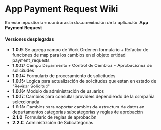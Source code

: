 # App Payment Request Wiki

En este repositorio encontraras la documentación de la aplicación **App Payment Request**

#### Versiones desplegadas
* **1.0.9:** Se agrega campo de Work Order en formulario + Refactor de funciones de map para los cambios en el objeto entidad payment_requests
* **1.0.12:** Campo Deparments + Control de Cambios + Aprobaciones de solicitudes
* **1.0.14:** Formulario de procesamiento de solicitudes
* **1.0.15:** Logica para actualización de solicitudes que estan en estado de "Revisar Solicitud"
* **1.0.16:** Modulo de administración de usuarios
* **1.0.17:** Cambios para consultar providers dependiendo de la compañia seleccionada
* **1.0.18:** Cambios para soportar cambios de estructura de datos en departamentos categorias subcategorias y reglas de aprobación
* **2.1.0:** Formulario de reglas de aprobación
* **2.2.0:** Administración de Subcategorías
